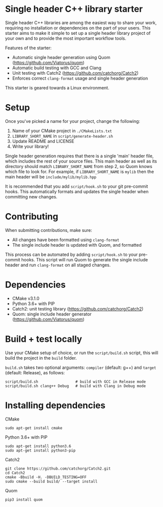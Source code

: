 # Single header C++ library starter
Single header C++ libraries are among the easiest way to share your work, requiring no installation or dependencies on the part of your users. This starter aims to make it simple to set up a single header library project of your own and to provide the most important workflow tools.

Features of the starter:
- Automatic single header generation using Quom (https://github.com/Viatorus/quom)
- Automatic build testing with GCC and Clang
- Unit testing with Catch2 (https://github.com/catchorg/Catch2)
- Enforces correct `clang-format` usage and single header generation

This starter is geared towards a Linux environment.

# Setup
Once you've picked a name for your project, change the following:
1. Name of your CMake project in `./CMakeLists.txt`
2. `LIBRARY_SHORT_NAME` in `script/generate-header.sh`
3. Update README and LICENSE
4. Write your library!

Single header generation requires that there is a single 'main' header file, which includes the rest of your source files. This main header as well as its directory should match `LIBRARY_SHORT_NAME` from step 2, so Quom knows which file to look for. For example, if `LIBRARY_SHORT_NAME` is `mylib` then the main header will be `include/mylib/mylib.hpp`

It is recommended that you add `script/hook.sh` to your git pre-commit hooks. This automatically formats and updates the single header when committing new changes.

# Contributing
When submitting contributions, make sure:
- All changes have been formatted using `clang-format`
- The single include header is updated with Quom, and formatted

This process can be automated by adding `script/hook.sh` to your pre-commit hooks. This script will run Quom to generate the single include header and run `clang-format` on all staged changes.

# Dependencies
- CMake v3.1.0
- Python 3.6+ with PIP
- Catch2: unit testing library (https://github.com/catchorg/Catch2)
- Quom: single include header generator (https://github.com/Viatorus/quom)

# Build + test locally
Use your CMake setup of choice, or run the `script/build.sh` script, this will build the project in the `build` folder.

`build.sh` takes two optional arguments: `compiler` (default: g++) and `target` (default: Release), as follows:
```
script/build.sh                 # build with GCC in Release mode
script/build.sh clang++ Debug   # build with Clang in Debug mode
```

# Installing dependencies
CMake
```
sudo apt-get install cmake
```

Python 3.6+ with PIP
```
sudo apt-get install python3.6
sudo apt-get install python3-pip
```

Catch2
```
git clone https://github.com/catchorg/Catch2.git
cd Catch2
cmake -Bbuild -H. -DBUILD_TESTING=OFF
sudo cmake --build build/ --target install
```

Quom
```
pip3 install quom
```
